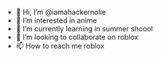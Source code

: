 - 👋 Hi, I’m @iamahackernolie
- 👀 I’m interested in anime
- 🌱 I’m currently learning in summer shcool
- 💞️ I’m looking to collaborate on roblox
- 📫 How to reach me roblox

<!---
iamahackernolie/iamahackernolie is a ✨ special ✨ repository because its `README.md` (this file) appears on your GitHub profile.
You can click the Preview link to take a look at your changes.
--->
